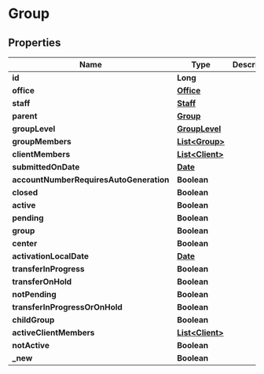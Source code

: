 

# Group

## Properties

Name | Type | Description | Notes
------------ | ------------- | ------------- | -------------
**id** | **Long** |  |  [optional]
**office** | [**Office**](Office.md) |  |  [optional]
**staff** | [**Staff**](Staff.md) |  |  [optional]
**parent** | [**Group**](Group.md) |  |  [optional]
**groupLevel** | [**GroupLevel**](GroupLevel.md) |  |  [optional]
**groupMembers** | [**List&lt;Group&gt;**](Group.md) |  |  [optional]
**clientMembers** | [**List&lt;Client&gt;**](Client.md) |  |  [optional]
**submittedOnDate** | [**Date**](Date.md) |  |  [optional]
**accountNumberRequiresAutoGeneration** | **Boolean** |  |  [optional]
**closed** | **Boolean** |  |  [optional]
**active** | **Boolean** |  |  [optional]
**pending** | **Boolean** |  |  [optional]
**group** | **Boolean** |  |  [optional]
**center** | **Boolean** |  |  [optional]
**activationLocalDate** | [**Date**](Date.md) |  |  [optional]
**transferInProgress** | **Boolean** |  |  [optional]
**transferOnHold** | **Boolean** |  |  [optional]
**notPending** | **Boolean** |  |  [optional]
**transferInProgressOrOnHold** | **Boolean** |  |  [optional]
**childGroup** | **Boolean** |  |  [optional]
**activeClientMembers** | [**List&lt;Client&gt;**](Client.md) |  |  [optional]
**notActive** | **Boolean** |  |  [optional]
**_new** | **Boolean** |  |  [optional]




